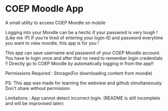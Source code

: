 # COEP Moodle App
A small utility to access COEP Moodle on mobile

Logging into your Moodle can be a hectic if your password is very tough !(Like me :P)
If you're tired of entering your login-ID and password everytime you want to view moodle, this app is for you !

This app can save username and password of your COEP Moodle account.
You have to login once and after that no need to remember login credentials !!
Directly go to COEP Moodle by automatically logging in from the app!!

Permissions Required : Storage(For downloading content from moodle)

PS: This app was made for learning the webview and github simultaneously. Don't share without permission

Limitations : App cannot detect incorrect login.
(README is still incomplete and will be improvised later)
